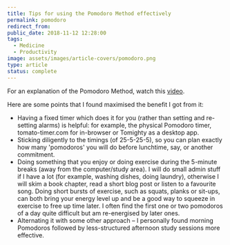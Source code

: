 ```yaml
---
title: Tips for using the Pomodoro Method effectively
permalink: pomodoro
redirect_from:
public_date: 2018-11-12 12:28:00
tags:
  - Medicine
  - Productivity
image: assets/images/article-covers/pomodoro.png
type: article
status: complete
---
```

For an explanation of the Pomodoro Method, watch this [video](https://www.youtube.com/watch?v=H0k0TQfZGSc).

Here are some points that I found maximised the benefit I got from it:

-   Having a fixed timer which does it for you (rather than setting and re-setting alarms) is helpful: for example, the physical Pomodoro timer, tomato-timer.com for in-browser or Tomighty as a desktop app.
-   Sticking diligently to the timings (of 25-5-25-5), so you can plan exactly how many 'pomodoros' you will do before lunchtime, say, or another commitment.
-   Doing something that you enjoy or doing exercise during the 5-minute breaks (away from the computer/study area). I will do small admin stuff if I have a lot (for example, washing dishes, doing laundry), otherwise I will skim a book chapter, read a short blog post or listen to a favourite song. Doing short bursts of exercise, such as squats, planks or sit-ups, can both bring your energy level up and be a good way to squeeze in exercise to free up time later. I often find the first one or two pomodoros of a day quite difficult but am re-energised by later ones.
-   Alternating it with some other approach – I personally found morning Pomodoros followed by less-structured afternoon study sessions more effective.